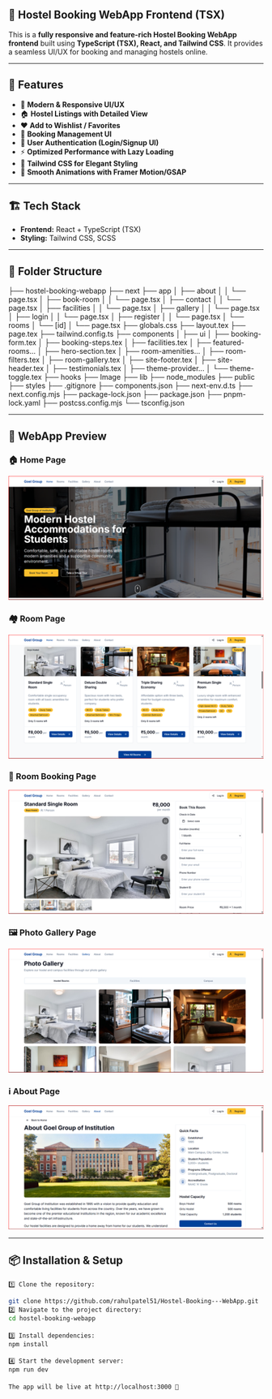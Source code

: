## 🏨 Hostel Booking WebApp Frontend (TSX)

This is a **fully responsive and feature-rich Hostel Booking WebApp frontend** built using **TypeScript (TSX), React, and Tailwind CSS**. It provides a seamless UI/UX for booking and managing hostels online.

---

## 🚀 Features
- 🌟 **Modern & Responsive UI/UX**  
- 🏠 **Hostel Listings with Detailed View**   
- ❤️ **Add to Wishlist / Favorites**  
- 📅 **Booking Management UI**  
- 🔐 **User Authentication (Login/Signup UI)**   
- ⚡ **Optimized Performance with Lazy Loading**  
- 🎨 **Tailwind CSS for Elegant Styling**  
- 🔄 **Smooth Animations with Framer Motion/GSAP**  

---

## 🏗️ Tech Stack
- **Frontend:** React + TypeScript (TSX)  
- **Styling:** Tailwind CSS, SCSS   
  

---

## 📂 Folder Structure

├── hostel-booking-webapp
├── next
├── app
│   ├── about
│   │   └── page.tsx
│   ├── book-room
│   │   └── page.tsx
│   ├── contact
│   │   └── page.tsx
│   ├── facilities
│   │   └── page.tsx
│   ├── gallery
│   │   └── page.tsx
│   ├── login
│   │   └── page.tsx
│   ├── register
│   │   └── page.tsx
│   └── rooms
│       └── [id]
│           └── page.tsx
├── globals.css
├── layout.tex
├── page.tex
├── tailwind.config.ts
├── components
│   ├── ui
│   ├── booking-form.tex
│   ├── booking-steps.tex
│   ├── facilities.tex
│   ├── featured-rooms...
│   ├── hero-section.tex
│   ├── room-amenities...
│   ├── room-filters.tex
│   ├── room-gallery.tex
│   ├── site-footer.tex
│   ├── site-header.tex
│   ├── testimonials.tex
│   ├── theme-provider...
│   └── theme-toggle.tex
├── hooks
├── Image
├── lib
├── node_modules
├── public
├── styles
├── .gitignore
├── components.json
├── next-env.d.ts
├── next.config.mjs
├── package-lock.json
├── package.json
├── pnpm-lock.yaml
├── postcss.config.mjs
└── tsconfig.json

---

## 📸 WebApp Preview  

### 🏠 Home Page  
![Home Page](https://github.com/rahulpatel51/Hostel-Booking---WebApp/blob/main/Image/Home.png?raw=true)  

### 🏘 Room Page  
![Room Page](https://github.com/rahulpatel51/Hostel-Booking---WebApp/blob/main/Image/Room.png?raw=true)  

### 🏨 Room Booking Page  
![Room Booking Page](https://github.com/rahulpatel51/Hostel-Booking---WebApp/blob/main/Image/Booking.png?raw=true)  

### 🖼️ Photo Gallery Page  
![Photo Gallery Page](https://github.com/rahulpatel51/Hostel-Booking---WebApp/blob/main/Image/Photo%20Gallery.png?raw=true)  

### ℹ️ About Page  
![About Page](https://github.com/rahulpatel51/Hostel-Booking---WebApp/blob/main/Image/About.png?raw=true)  


---

## 📦 Installation & Setup
```sh
1️⃣ Clone the repository:  

git clone https://github.com/rahulpatel51/Hostel-Booking---WebApp.git
2️⃣ Navigate to the project directory:
cd hostel-booking-webapp

3️⃣ Install dependencies:
npm install

4️⃣ Start the development server:
npm run dev

The app will be live at http://localhost:3000 🎉




